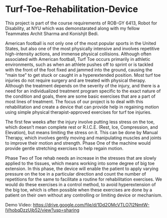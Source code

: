 # Turf-Toe-Rehabilitation-Device

This project is part of the course requirements of ROB-GY 6413, Robot for Disability, at NYU which was demonstarated along with my fellow Teammates Archit Sharma and Konishjit Bedi.

American football is not only one of the most popular sports in the United States, but also one of the most physically intensive and involves repetitive high-intensity
actions, and immense physical collisions. Although often associated with American football, Turf Toe occurs primarily in athletic environments, such as when an athlete
pushes off to sprint or is tackled with the front of the foot fixed and jammed into the ground, causing the “main toe” to get stuck or caught in a hyperextended position.
Most turf toe injuries do not require surgery and are treated with physical therapy. Although the treatment depends on the severity of the injury, and there is a need for an individualized treatment program specific to the exact nature of the condition and goals, there are some basic exercises that are a part of most lines of treatment. The focus of our project is to deal with this rehabilitation and create a device that can provide help in regaining motion using simple physical therapist-approved exercises for turf toe injuries.

The first few weeks after the injury involve putting less stress on the toe, which doesn’t mean complete rest or R.I.C.E. (Rest, Ice, Compression, and Elevation), but
means limiting the stress on it. This can be done by Manual Therapy, which involves gently moving and manipulating muscles and joints to improve their motion and
strength. Phase One of the machine would provide gentle stretching exercises to help regain motion.

Phase Two of Toe rehab needs an increase in the stresses that are slowly applied to the tissues, which means working into some degree of big toe extension. In this
phase, the device will enable the patient to apply varying pressure on the toe in a particular direction and count the number of repetitions for the same to facilitate a
routine for rehabilitation exercises. We would do these exercises in a control method, to avoid hyperextension of the big toe, which is often possible when these exercises are done by a patient on their own without any controlling or limiting device or mechanism.

Demo Video: https://drive.google.com/file/d/1Dd2OMcVTLO7l2NmtW-IVhobqDzzUjb52/view?usp=sharing
